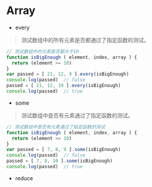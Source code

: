 # Array

- every
> 测试数组中的所有元素是否都通过了指定函数的测试。
```javascript
// 测试数组中的元素是否都大于10
function isBigEnough ( element, index, array ) {
  return (element >= 10)
}
var passed = [ 21, 12, 9 ].every(isBigEnough)  
console.log(passed)  // false
passed = [ 21, 12, 19 ].every(isBigEnough)
console.log(passed)  // true
```

- some
> 测试数组中是否有元素通过了指定函数的测试。
```javascript
// 测试数组中是否有元素通过了指定函数的测试
function isBigEnough ( element, index, array ) {
  return (element >= 10)
}
var passed = [ 7, 8, 9 ].some(isBigEnough)
console.log(passed)  // false
passed = [ 7, 8, 10 ].some(isBigEnough)
console.log(passed)  // true
```

- reduce
